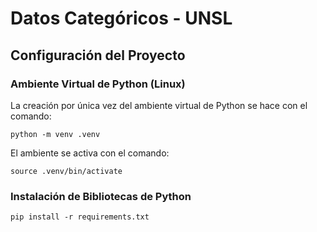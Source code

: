 # Datos Categóricos - UNSL

## Configuración del Proyecto

### Ambiente Virtual de Python (Linux)
    
La creación por única vez del ambiente virtual de Python se hace con el comando: 

    python -m venv .venv

El ambiente se activa con el comando:

    source .venv/bin/activate

### Instalación de Bibliotecas de Python

    pip install -r requirements.txt